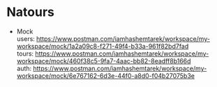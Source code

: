 # Natours
- Mock  
users: https://www.postman.com/iamhashemtarek/workspace/my-workspace/mock/1a2a09c8-f271-49f4-b33a-961f82bd7fad   
tours: https://www.postman.com/iamhashemtarek/workspace/my-workspace/mock/460f38c5-9fa7-4aac-bb82-8eadff8b166d  
auth: https://www.postman.com/iamhashemtarek/workspace/my-workspace/mock/6e767162-6d3e-44f0-a8d0-f04b27075b3e  
